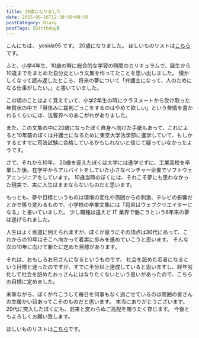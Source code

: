 ```yaml
---
title: 20歳になりました
date: 2015-06-16T12:30:00+09:00
postCategory: Diary
postTags: [Birthday]
---
```


こんにちは、 yosida95 です。
20歳になりました。
ほしいものリストは[こちら](http://www.amazon.co.jp/registry/wishlist/3B4Y3FGMQHMV5?sort=priority)です。

ふと、小学4年生、10歳の時に総合的な学習の時間のカリキュラムで、誕生から10歳までをまとめた自分史という文集を作ってたことを思い出しました。
懐かしくなって読み返したところ、将来の夢について「弁護士になって、人のためになる仕事がしたい。」と書いていました。

この頃のことはよく覚えていて、小学2年生の時にクラスメートから受け取った年賀状の中で「昼休みに裁判ごっこをするのはやめて欲しい」という苦情を書かれるくらいには、法曹界へのあこがれがありました。

また、この文集の中に20歳になったぼく自身へ向けた手紙もあって、これによると10年前のぼくは弁護士になるために東京大学法学部に進学していて、もしかするとすでに司法試験に合格しているかもしれないと信じて疑っていなかったようです。

さて、それから10年。
20歳を迎えたぼくは大学には進学せずに、工業高校を卒業した後、在学中からアルバイトをしていた小さなベンチャー企業でソフトウェアエンジニアをしています。
10歳当時のぼくには、それこそ夢にも思わなかった現実で、実に人生はままならないものだと思います。

もっとも、夢や目標というものは環境の変化や周囲からの刺激、テレビの影響だとかで移り変わるもので、小学校の卒業文集には「将来はウェブクリエイターになる」と書いていました。
少し職種は違えど IT 業界で働こうという8年来の夢は遂げられました。

人生はよく坂道に例えられますが、ぼくが思うにその頂点は30代にあって、これからの10年はそこへ向かって着実に歩みを進めていこうと思います。
そんな次の10年に向けて新たに定めた目標があります。

それは、おもしろお兄さんになるというものです。
社会を舐めた若者になるという目標と迷ったのですが、すでに半分以上達成していると思いますし、経年劣化して社会を舐めたおっさんにはなりたくないという思いがあったので、こちらの目標に定めました。

末筆ながら、ぼくが今こうして毎日を何事もなく過ごせているのは周囲の皆さんの生暖かい目あってこそのものだと思います。
本当にありがとうございます。
20代に突入したぼくにも、旧来と変わらぬご高配を賜りたく存じます。
今後ともよろしくお願い致します。

ほしいものリストは[こちら](http://www.amazon.co.jp/registry/wishlist/3B4Y3FGMQHMV5?sort=priority)です。
